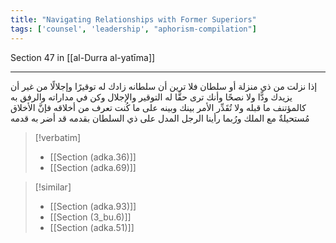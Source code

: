 ```yaml
---
title: "Navigating Relationships with Former Superiors"
tags: ['counsel', 'leadership', "aphorism-compilation"]
---
```


 Section 47 in [[al-Durra al-yatīma]]

---
إذا نزلت من ذي منزلة أو سلطان فلا ترين أن سلطانه زادك له توقيرًا وإجلالًا من غير أن يزيدك ودًّا ولا نصحًا وأنك ترى حقًّا له التوقير والإجلال وكن في مداراته والرفق به كالمؤتنف ما قبله ولا تُقَدِّر الأمر بينك وبينه على ما كُنت تعرف من أخلاقه فإنَّ الأخلاق مُستحيلةٌ مع الملك ورُبما رأينا الرجل المدل على ذي السلطان بقدمه قد أضر به قدمه

> [!verbatim]
> - [[Section (adka.36)]]
> - [[Section (adka.69)]]

> [!similar]
> - [[Section (adka.93)]]
> - [[Section (3_bu.6)]]
> - [[Section (adka.51)]]
